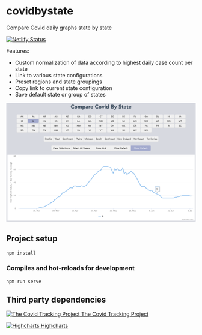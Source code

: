 # covidbystate

Compare Covid daily graphs state by state

[![Netlify Status](https://api.netlify.com/api/v1/badges/081f0862-d1b6-4033-9590-dfc547645582/deploy-status)](https://app.netlify.com/sites/covidbystate/deploys)

Features:

 - Custom normalization of data according to highest daily case count per state
 - Link to various state configurations
 - Preset regions and state groupings
 - Copy link to current state configuration
 - Save default state or group of states

[![](gitimg/covidbystate.png)](https://covidbystate.org)

## Project setup
```
npm install
```

### Compiles and hot-reloads for development
```
npm run serve
```

## Third party dependencies

[![The Covid Tracking Project](https://avatars3.githubusercontent.com/u/61957799?s=100) The Covid Tracking Project](https://covidtracking.com/api)

[![Highcharts](https://www.highcharts.com/media/templates/highsoft_2015/images/logo.svg) Highcharts](https://www.highcharts.com/)

